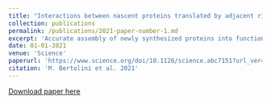 ```yaml
---
title: "Interactions between nascent proteins translated by adjacent ribosomes drive homomer assembly"
collection: publications
permalink: /publications/2021-paper-number-1.md
excerpt: 'Accurate assembly of newly synthesized proteins into functional oligomers is crucial for cell activity. In this study, we investigated whether direct interaction of two nascent proteins, emerging from nearby ribosomes (co-co assembly), constitutes a general mechanism for oligomer formation. We used proteome-wide screening to detect nascent chain-connected ribosome pairs and identified hundreds of homomer subunits that co-co assemble in human cells. Interactions are mediated by five major domain classes, among which N-terminal coiled coils are the most prevalent. We were able to reconstitute co-co assembly of nuclear lamin in Escherichia coli, demonstrating that dimer formation is independent of dedicated assembly machineries. Co-co assembly may thus represent an efficient way to limit protein aggregation risks posed by diffusion-driven assembly routes and ensure isoform-specific homomer formation.'
date: 01-01-2021
venue: 'Science'
paperurl: 'https://www.science.org/doi/10.1126/science.abc7151?url_ver=Z39.88-2003&rfr_id=ori:rid:crossref.org&rfr_dat=cr_pub%20%200pubmed'
citation: 'M. Bertolini et al. 2021'
---
```


[Download paper here](https:/kaifenzl.github.io/files/2021-paper-number-1.pdf)
